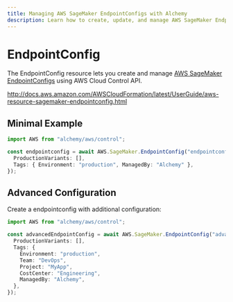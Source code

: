 ```yaml
---
title: Managing AWS SageMaker EndpointConfigs with Alchemy
description: Learn how to create, update, and manage AWS SageMaker EndpointConfigs using Alchemy Cloud Control.
---
```


# EndpointConfig

The EndpointConfig resource lets you create and manage [AWS SageMaker EndpointConfigs](https://docs.aws.amazon.com/sagemaker/latest/userguide/) using AWS Cloud Control API.

http://docs.aws.amazon.com/AWSCloudFormation/latest/UserGuide/aws-resource-sagemaker-endpointconfig.html

## Minimal Example

```ts
import AWS from "alchemy/aws/control";

const endpointconfig = await AWS.SageMaker.EndpointConfig("endpointconfig-example", {
  ProductionVariants: [],
  Tags: { Environment: "production", ManagedBy: "Alchemy" },
});
```

## Advanced Configuration

Create a endpointconfig with additional configuration:

```ts
import AWS from "alchemy/aws/control";

const advancedEndpointConfig = await AWS.SageMaker.EndpointConfig("advanced-endpointconfig", {
  ProductionVariants: [],
  Tags: {
    Environment: "production",
    Team: "DevOps",
    Project: "MyApp",
    CostCenter: "Engineering",
    ManagedBy: "Alchemy",
  },
});
```

